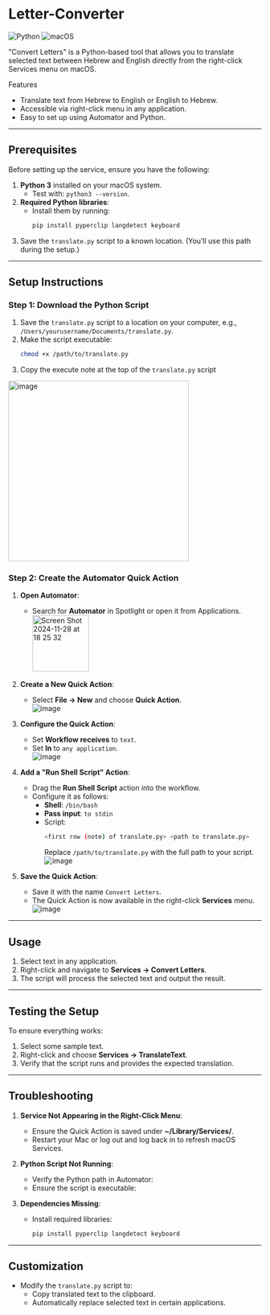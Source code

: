# Letter-Converter
![Python](https://img.shields.io/badge/python-3670A0?style=for-the-badge&logo=python&logoColor=ffdd54)
![macOS](https://img.shields.io/badge/mac%20os-000000?style=for-the-badge&logo=macos&logoColor=F0F0F0)

"Convert Letters" is a Python-based tool that allows you to translate selected text between Hebrew and English directly from the right-click Services menu on macOS.

Features
- Translate text from Hebrew to English or English to Hebrew.
- Accessible via right-click menu in any application.
- Easy to set up using Automator and Python.

---

## **Prerequisites**
Before setting up the service, ensure you have the following:
1. **Python 3** installed on your macOS system.
   - Test with: `python3 --version`.
2. **Required Python libraries**:
   - Install them by running:
     ```bash
     pip install pyperclip langdetect keyboard
     ```
3. Save the `translate.py` script to a known location. (You’ll use this path during the setup.)

---

## **Setup Instructions**

### **Step 1: Download the Python Script**
1. Save the `translate.py` script to a location on your computer, e.g., `/Users/yourusername/Documents/translate.py`.
2. Make the script executable:
   ```bash
   chmod +x /path/to/translate.py
   ```
3. Copy the execute note at the top of the `translate.py` script
  <img width="359" alt="image" src="https://github.com/user-attachments/assets/6fce773a-631e-4ec3-b75e-98c64ecb2037">


### **Step 2: Create the Automator Quick Action**
1. **Open Automator**:
   - Search for **Automator** in Spotlight or open it from Applications. <br>
      <img width="112" alt="Screen Shot 2024-11-28 at 18 25 32" src="https://github.com/user-attachments/assets/a234f097-fe10-4363-8900-269d357b2c56">

2. **Create a New Quick Action**:
   - Select **File → New** and choose **Quick Action**.<br>
    ![image](https://github.com/user-attachments/assets/44ac8197-ce1f-4bbe-bdc0-4df217891172)

3. **Configure the Quick Action**:
   - Set **Workflow receives** to `text`.
   - Set **In** to `any application`. <br>
  ![image](https://github.com/user-attachments/assets/42d6ac71-915d-455c-84f8-3aeaa2427ae1)

4. **Add a "Run Shell Script" Action**:
   - Drag the **Run Shell Script** action into the workflow.
   - Configure it as follows:
     - **Shell**: `/bin/bash`
     - **Pass input**: `to stdin`
     - Script:
       ```bash
       <first row (note) of translate.py> <path to translate.py>
       ```
       Replace `/path/to/translate.py` with the full path to your script.
       ![image](https://github.com/user-attachments/assets/4d47c197-23c7-40bc-b2a5-9a02796a2fb8)


5. **Save the Quick Action**:
   - Save it with the name `Convert Letters`.
   - The Quick Action is now available in the right-click **Services** menu.
      ![image](https://github.com/user-attachments/assets/733f09f2-c2ab-4e51-8a32-3e1840b72fec)

---

## **Usage**
1. Select text in any application.
2. Right-click and navigate to **Services → Convert Letters**.
3. The script will process the selected text and output the result.

---

## **Testing the Setup**
To ensure everything works:
1. Select some sample text.
2. Right-click and choose **Services → TranslateText**.
3. Verify that the script runs and provides the expected translation.

---

## **Troubleshooting**
1. **Service Not Appearing in the Right-Click Menu**:
   - Ensure the Quick Action is saved under **~/Library/Services/**.
   - Restart your Mac or log out and log back in to refresh macOS Services.

2. **Python Script Not Running**:
   - Verify the Python path in Automator:
   - Ensure the script is executable:

3. **Dependencies Missing**:
   - Install required libraries:
     ```bash
     pip install pyperclip langdetect keyboard
     ```

---

## **Customization**
- Modify the `translate.py` script to:
  - Copy translated text to the clipboard.
  - Automatically replace selected text in certain applications.

